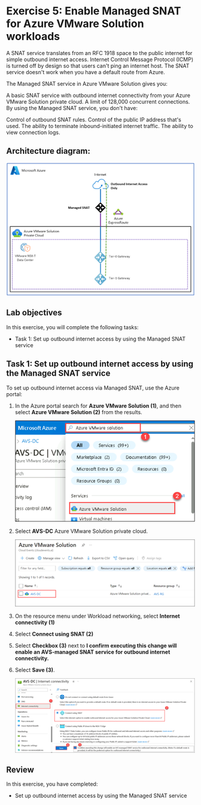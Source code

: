 # Exercise 5: Enable Managed SNAT for Azure VMware Solution workloads 

A SNAT service translates from an RFC 1918 space to the public internet for simple outbound internet access. Internet Control Message Protocol (ICMP) is turned off by design so that users can't ping an internet host. The SNAT service doesn't work when you have a default route from Azure.

The Managed SNAT service in Azure VMware Solution gives you:

A basic SNAT service with outbound internet connectivity from your Azure VMware Solution private cloud.
A limit of 128,000 concurrent connections.
By using the Managed SNAT service, you don't have:

Control of outbound SNAT rules.
Control of the public IP address that's used.
The ability to terminate inbound-initiated internet traffic.
The ability to view connection logs.

## Architecture diagram:

![](../Images/AD.png)

## Lab objectives

In this exercise, you will complete the following tasks:

  + Task 1: Set up outbound internet access by using the Managed SNAT service

## Task 1: Set up outbound internet access by using the Managed SNAT service

To set up outbound internet access via Managed SNAT, use the Azure portal:

1. In the Azure portal search for **Azure VMware Solution (1)**, and then select **Azure VMware Solution (2)** from the results.

   ![](../Images/5.1.png)

3. Select **AVS-DC** Azure VMware Solution private cloud.

   ![](../Images/5.2.png)

4. On the resource menu under Workload networking, select **Internet connectivity (1)** 

5. Select **Connect using SNAT (2)**
6. Select **Checkbox (3)** next to **I confirm executing this change will enable an AVS-managed SNAT service for outbound internet connectivity.**
7. Select **Save (3)**.

    ![](../Images/5.3.png)

## Review
In this exercise, you have completed:

- Set up outbound internet access by using the Managed SNAT service
